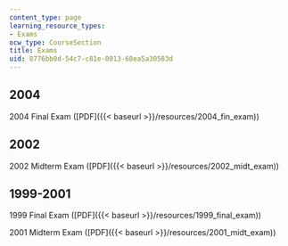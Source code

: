 ```yaml
---
content_type: page
learning_resource_types:
- Exams
ocw_type: CourseSection
title: Exams
uid: 8776bb0d-54c7-c81e-0013-68ea5a30583d
---
```


2004
----

2004 Final Exam ([PDF]({{< baseurl >}}/resources/2004_fin_exam))

2002
----

2002 Midterm Exam ([PDF]({{< baseurl >}}/resources/2002_midt_exam))

1999-2001
---------

1999 Final Exam ([PDF]({{< baseurl >}}/resources/1999_final_exam))

2001 Midterm Exam ([PDF]({{< baseurl >}}/resources/2001_midt_exam))